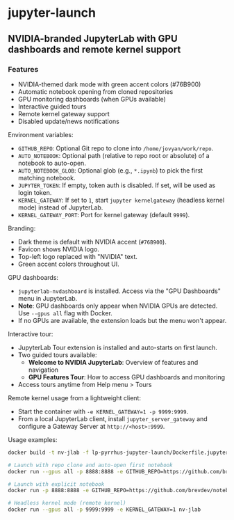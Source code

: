 # jupyter-launch

## NVIDIA-branded JupyterLab with GPU dashboards and remote kernel support

### Features
- NVIDIA-themed dark mode with green accent colors (#76B900)
- Automatic notebook opening from cloned repositories
- GPU monitoring dashboards (when GPUs available)
- Interactive guided tours
- Remote kernel gateway support
- Disabled update/news notifications

Environment variables:

- `GITHUB_REPO`: Optional Git repo to clone into `/home/jovyan/work/repo`.
- `AUTO_NOTEBOOK`: Optional path (relative to repo root or absolute) of a notebook to auto-open.
- `AUTO_NOTEBOOK_GLOB`: Optional glob (e.g., `*.ipynb`) to pick the first matching notebook.
- `JUPYTER_TOKEN`: If empty, token auth is disabled. If set, will be used as login token.
- `KERNEL_GATEWAY`: If set to `1`, start `jupyter kernelgateway` (headless kernel mode) instead of JupyterLab.
- `KERNEL_GATEWAY_PORT`: Port for kernel gateway (default `9999`).

Branding:

- Dark theme is default with NVIDIA accent (`#76B900`).
- Favicon shows NVIDIA logo.
- Top-left logo replaced with "NVIDIA" text.
- Green accent colors throughout UI.

GPU dashboards:

- `jupyterlab-nvdashboard` is installed. Access via the "GPU Dashboards" menu in JupyterLab.
- **Note**: GPU dashboards only appear when NVIDIA GPUs are detected. Use `--gpus all` flag with Docker.
- If no GPUs are available, the extension loads but the menu won't appear.

Interactive tour:

- JupyterLab Tour extension is installed and auto-starts on first launch.
- Two guided tours available:
  - **Welcome to NVIDIA JupyterLab**: Overview of features and navigation
  - **GPU Features Tour**: How to access GPU dashboards and monitoring
- Access tours anytime from Help menu > Tours

Remote kernel usage from a lightweight client:

- Start the container with `-e KERNEL_GATEWAY=1 -p 9999:9999`.
- From a local JupyterLab client, install `jupyter_server_gateway` and configure a Gateway Server at `http://<host>:9999`.

Usage examples:

```bash
docker build -t nv-jlab -f lp-pyrrhus-jupyter-launch/Dockerfile.jupyterlab .

# Launch with repo clone and auto-open first notebook
docker run --gpus all -p 8888:8888 -e GITHUB_REPO=https://github.com/brevdev/notebooks.git nv-jlab

# Launch with explicit notebook
docker run -p 8888:8888 -e GITHUB_REPO=https://github.com/brevdev/notebooks.git -e AUTO_NOTEBOOK=nemo-reranker.ipynb nv-jlab

# Headless kernel mode (remote kernel)
docker run --gpus all -p 9999:9999 -e KERNEL_GATEWAY=1 nv-jlab
```

